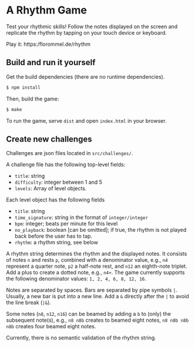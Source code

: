 # A Rhythm Game

Test your rhythmic skills! Follow the notes displayed on the screen
and replicate the rhythm by tapping on your touch device or keyboard.

Play it: https:/florommel.de/rhythm


## Build and run it yourself

Get the build dependencies (there are no runtime dependencies).
```sh
$ npm install
```

Then, build the game:
```sh
$ make
```

To run the game, serve `dist` and open `index.html` in your browser.


## Create new challenges

Challenges are json files located in `src/challenges/`.

A challenge file has the following top-level fields:
- `title`: string
- `difficulty`: integer between 1 and 5
- `levels`: Array of level objects.

Each level object has the following fields
- `title`: string
- `time_signature`: string in the format of `integer/integer`
- `bpm`: integer; beats per minute for this level
- `no_playback`: boolean [can be omitted];
   if true, the rhythm is not played back before the user has to tap.
- `rhythm`: a rhythm string, see below
   
A rhythm string determines the rhythm and the displayed notes.
It consists of notes `n` and rests `p`, combined with a denominator value,
e.g., `n4` represent a quarter note, `p2` a half-note rest, and `n12` an
eighth-note triplet.  Add a plus to create a dotted note, e.g., `n4+`.
The game currently supports the following denominator values:
`1, 2, 4, 6, 8, 12, 16`.

Notes are separated by spaces.  Bars are separated by pipe symbols `|`.
Usually, a new bar is put into a new line.  Add a `&` directly after the `|`
to avoid the line break (`|&`).

Some notes (`n8`, `n12`, `n16`) can be beamed by adding a `b` to (only) the
subsequent note(s), e.g., `n8 n8b` creates to beamed eight notes,
`n8 n8b n8b n8b` creates four beamed eight notes.

Currently, there is no semantic validation of the rhythm string.
